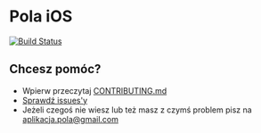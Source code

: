# Pola iOS

[![Build Status](https://travis-ci.org/KlubJagiellonski/pola-ios.svg?branch=master)](https://travis-ci.org/KlubJagiellonski/pola-ios)

## Chcesz pomóc?

* Wpierw przeczytaj [CONTRIBUTING.md](https://github.com/KlubJagiellonski/pola-ios/blob/master/CONTRIBUTING.md)
* [Sprawdź issues'y](https://github.com/KlubJagiellonski/pola-ios/issues)
* Jeżeli czegoś nie wiesz lub też masz z czymś problem pisz na [aplikacja.pola@gmail.com](aplikacja.pola@gmail.com)
